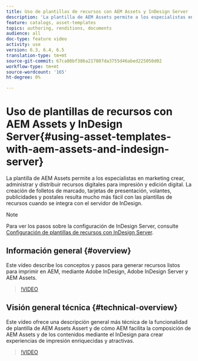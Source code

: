 ```yaml
---
title: Uso de plantillas de recursos con AEM Assets y InDesign Server
description: 'La plantilla de AEM Assets permite a los especialistas en marketing crear, administrar y distribuir recursos digitales para impresión y edición digital. La creación de folletos de marcado, tarjetas de presentación, volantes, publicidades y postales resulta mucho más fácil con las plantillas de recursos cuando se integra con el servidor de InDesign. '
feature: catalogs, asset-templates
topics: authoring, renditions, documents
audience: all
doc-type: feature video
activity: use
version: 6.3, 6.4, 6.5
translation-type: tm+mt
source-git-commit: 67ca08bf386a217807da3755d46abed225050d02
workflow-type: tm+mt
source-wordcount: '165'
ht-degree: 0%

---
```



# Uso de plantillas de recursos con AEM Assets y InDesign Server{#using-asset-templates-with-aem-assets-and-indesign-server}

La plantilla de AEM Assets permite a los especialistas en marketing crear, administrar y distribuir recursos digitales para impresión y edición digital. La creación de folletos de marcado, tarjetas de presentación, volantes, publicidades y postales resulta mucho más fácil con las plantillas de recursos cuando se integra con el servidor de InDesign.

>[!NOTE]
>
>Para ver los pasos sobre la configuración de InDesign Server, consulte [Configuración de plantillas de recursos con InDesign Server](asset-templates-technical-video-setup.md).

## Información general {#overview}

Este vídeo describe los conceptos y pasos para generar recursos listos para imprimir en AEM, mediante Adobe InDesign, Adobe InDesign Server y AEM Assets.

>[!VIDEO](https://video.tv.adobe.com/v/25170?quality=12&learn=on)

## Visión general técnica {#technical-overview}

Este vídeo ofrece una descripción general más técnica de la funcionalidad de plantilla de AEM Assets Assert y de cómo AEM facilita la composición de AEM Assets y de los contenidos mediante el InDesign para crear experiencias de impresión enriquecidas y atractivas.

>[!VIDEO](https://video.tv.adobe.com/v/17071/?quality=9&learn=on)